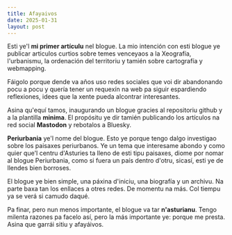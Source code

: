 ```yaml
---
title: Afayaivos
date: 2025-01-31
layout: post
---
```


Esti ye'l **mi primer artículu** nel blogue. La mio intención con esti blogue ye publicar articulos curtios sobre temes venceyaos a la Xeografía, l'urbanismu, la ordenación del territoriu y tamién sobre cartografía y webmapping.

Fáigolo porque dende va años uso redes sociales que voi dir abandonando pocu a pocu y quería tener un requexín na web pa siguir espardiendo reflexiones, idees que la xente pueda alcontrar interesantes.

Asina qu'equí tamos, inaugurando un blogue gracies al repositoriu github y a la plantilla **minima**. El propósitu ye dir tamién publicando los artículos na red social **Mastodon** y rebotalos a Bluesky.

**Periurbania** ye'l nome del blogue. Esto ye porque tengo dalgo investigao sobre los paisaxes periurbanos. Ye un tema que interesame abondo y como quier que'l centru d'Asturies ta lleno de esti tipu paisaxes, diome por nomar al blogue Periurbania, como si fuera un país dentro d'otru, sicasí, esti ye de llendes bien borroses.

El blogue ye bien simple, una páxina d'iniciu, una biografía y un archivu. Na parte baxa tan los enllaces a otres redes. De momentu na más. Col tiempu ya se verá si camudo daqué. 

Pa finar, pero nun menos importante, el blogue va tar **n'asturianu**. Tengo milenta razones pa facelo así, pero la más importante ye: porque me presta. Asina que garrái sitiu y afayáivos.
